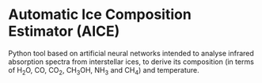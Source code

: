 # Automatic Ice Composition Estimator (AICE)

Python tool based on artificial neural networks intended to analyse infrared absorption spectra from interstellar ices, to derive its composition (in terms of H<sub>2</sub>O, CO, CO<sub>2</sub>, CH<sub>3</sub>OH, NH<sub>3</sub> and CH<sub>4</sub>) and temperature.
